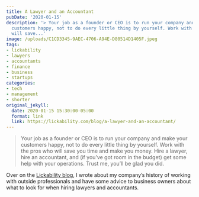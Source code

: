 ```yaml
---
title: A Lawyer and an Accountant
pubDate: '2020-01-15'
description: '> Your job as a founder or CEO is to run your company and make your
  customers happy, not to do every little thing by yourself. Work with the pros who
  will save...'
image: /uploads/C1CD3345-9AEC-4706-A94E-D80514D1405F.jpeg
tags:
- lickability
- lawyers
- accountants
- finance
- business
- startups
categories:
- tech
- management
- shorter
original_jekyll:
  date: 2020-01-15 15:30:00-05:00
  format: link
  link: https://lickability.com/blog/a-lawyer-and-an-accountant/
---
```


> Your job as a founder or CEO is to run your company and make your customers happy, not to do every little thing by yourself. Work with the pros who will save you time and make you money. Hire a lawyer, hire an accountant, and (if you’ve got room in the budget) get some help with your operations. Trust me, you’ll be glad you did.

Over on the [Lickability blog](https://blog.lickability.com), I wrote about my company’s history of working with outside professionals and have some advice to business owners about what to look for when hiring lawyers and accountants.
